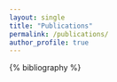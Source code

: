```yaml
---
layout: single
title: "Publications"
permalink: /publications/
author_profile: true
---
```


{% bibliography %}
